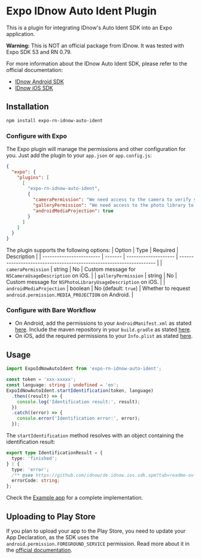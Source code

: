 # Expo IDnow Auto Ident Plugin

This is a plugin for integrating IDnow's Auto Ident SDK into an Expo application.

**Warning:** This is NOT an official package from IDnow. It was tested with Expo SDK 53 and RN 0.79.

For more information about the IDnow Auto Ident SDK, please refer to the official documentation:
- [IDnow Android SDK](https://github.com/idnow/de.idnow.android.sdk?tab=readme-ov-file)
- [IDnow iOS SDK](https://github.com/idnow/de.idnow.ios.sdk.spm?tab=readme-ov-file)

## Installation

```bash
npm install expo-rn-idnow-auto-ident
```

### Configure with Expo

The Expo plugin will manage the permissions and other configuration for you.
Just add the plugin to your `app.json` or `app.config.js`:

```json
{
  "expo": {
    "plugins": [
      [
        "expo-rn-idnow-auto-ident",
        {
          "cameraPermission": "We need access to the camera to verify your identity.",
          "galleryPermission": "We need access to the photo library to upload identification documents.",
          "androidMediaProjection": true
        }
      ]
    ]
  }
}
```
The plugin supports the following options:
| Option                   | Type    | Required             | Description                                                          |
| ------------------------ | ------- | -------------------- | -------------------------------------------------------------------- |
| `cameraPermission`       | string  | No                   | Custom message for `NSCameraUsageDescription` on iOS.                |
| `galleryPermission`      | string  | No                   | Custom message for `NSPhotoLibraryUsageDescription` on iOS.          |
| `androidMediaProjection` | boolean | No (default: `true`) | Whether to request `android.permission.MEDIA_PROJECTION` on Android. |

### Configure with Bare Workflow

- On Android, add the permissions to your `AndroidManifest.xml` as stated [here](https://github.com/idnow/de.idnow.android.sdk?tab=readme-ov-file#android-manifest). Include the maven repository in your `build.gradle` as stated [here](https://github.com/idnow/de.idnow.android.sdk?tab=readme-ov-file#integration).
- On iOS, add the required permissions to your `Info.plist` as stated [here](https://github.com/idnow/de.idnow.ios.sdk.spm?tab=readme-ov-file#using-the-sdk-and-run-your-project).


## Usage

```typescript
import ExpoIdNowAutoIdent from 'expo-rn-idnow-auto-ident';

const token = 'xxx-xxxxx';
const language: string | undefined = 'en';
ExpoIdNowAutoIdent.startIdentification(token, language)
  .then((result) => {
    console.log('Identification result:', result);
  })
  .catch((error) => {
    console.error('Identification error:', error);
  });
```
The `startIdentification` method resolves with an object containing the identification result:
```typescript
export type IdentificationResult = {
  type: 'finished';
} | {
  type: 'error';
  /** @see https://github.com/idnow/de.idnow.ios.sdk.spm?tab=readme-ov-file#sdk-error-codes */
  errorCode: string;
};
```

Check the [Example app](/example/) for a complete implementation.

## Uploading to Play Store
If you plan to upload your app to the Play Store, you need to update your App Declaration, as the SDK uses the `android.permission.FOREGROUND_SERVICE` permission.
Read more about it in the [official documentation](https://github.com/idnow/de.idnow.android.sdk?tab=readme-ov-file#foreground_service_media_projection).